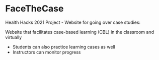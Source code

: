 # FaceTheCase
Health Hacks 2021 Project - Website for going over case studies:

Website that facilitates case-based learning (CBL) in the classroom and virtually 
- Students can also practice learning cases as well
- Instructors can monitor progress

